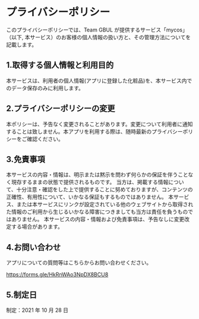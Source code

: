 # プライバシーポリシー

このプライバシーポリシーでは、Team GBUL が提供するサービス「mycos」（以下, 本サービス）のお客様の個人情報の扱い方と、その管理方法についてを記載します。

## 1.取得する個人情報と利用目的

本サービスは、利用者の個人情報(アプリに登録した化粧品)を、本サービス内でのデータ保存のみに利用します。

## 2.プライバシーポリシーの変更

本ポリシーは、予告なく変更されることがあります。変更について利用者に通知することは致しません。本アプリを利用する際は、随時最新のプライバシーポリシーをご確認ください。

## 3.免責事項

本サービスの内容・情報は、明示または黙示を問わず何らかの保証を伴うことなく現存するままの状態で提供されるものです。
当方は、掲載する情報について、十分注意・確認をした上で提供することに努めておりますが、コンテンツの正確性、有用性について、いかなる保証もするものではありません。
本サービス、または本サービスにリンクが設定されている他のウェブサイトから取得された情報のご利用から生じるいかなる障害につきましても当方は責任を負うものではありません。
本サービスの内容・情報および免責事項は、予告なしに変更改定する場合があります。

## 4.お問い合わせ

アプリについての質問等はこちらからお問い合わせください。

https://forms.gle/HkRnWAo3NpDX8BCU8

## 5.制定日

制定：2021 年 10 月 28 日
